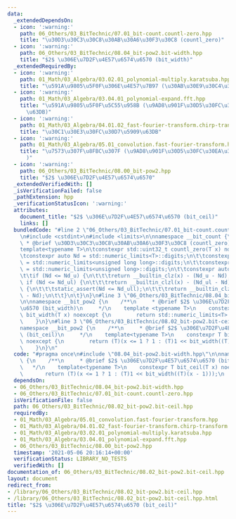 ```yaml
---
data:
  _extendedDependsOn:
  - icon: ':warning:'
    path: 06_Others/03_BitTechnic/07.01_bit-count.countl-zero.hpp
    title: "\u30D3\u30C3\u30C8\u30AB\u30A6\u30F3\u30C8 (countl_zero)"
  - icon: ':warning:'
    path: 06_Others/03_BitTechnic/08.04_bit-pow2.bit-width.hpp
    title: "$2$ \u306E\u7D2F\u4E57\u6574\u6570 (bit_width)"
  _extendedRequiredBy:
  - icon: ':warning:'
    path: 01_Math/03_Algebra/03.02.01_polynomial-multiply.karatsuba.hpp
    title: "\u591A\u9805\u5F0F\u306E\u4E57\u7B97 (\u30AB\u30E9\u30C4\u30D0\u6CD5)"
  - icon: ':warning:'
    path: 01_Math/03_Algebra/03.04.01_polynomial-expand.fft.hpp
    title: "\u591A\u9805\u5F0F\u5C55\u958B (\u9AD8\u901F\u30D5\u30FC\u30EA\u30A8\u5909\
      \u63DB)"
  - icon: ':warning:'
    path: 01_Math/03_Algebra/04.01.02_fast-fourier-transform.chirp-transform.hpp
    title: "\u30C1\u30E3\u30FC\u30D7\u5909\u63DB"
  - icon: ':warning:'
    path: 01_Math/03_Algebra/05.01_convolution.fast-fourier-transform.hpp
    title: "\u7573\u307F\u8FBC\u307F (\u9AD8\u901F\u30D5\u30FC\u30EA\u30A8\u5909\u63DB\
      )"
  - icon: ':warning:'
    path: 06_Others/03_BitTechnic/08.00_bit-pow2.hpp
    title: "$2$ \u306E\u7D2F\u4E57\u6574\u6570"
  _extendedVerifiedWith: []
  _isVerificationFailed: false
  _pathExtension: hpp
  _verificationStatusIcon: ':warning:'
  attributes:
    document_title: "$2$ \u306E\u7D2F\u4E57\u6574\u6570 (bit_ceil)"
    links: []
  bundledCode: "#line 2 \"06_Others/03_BitTechnic/07.01_bit-count.countl-zero.hpp\"\
    \n#include <cstdint>\n#include <limits>\n\nnamespace __bit_count {\n\t/**\n\t\
    \ * @brief \u30D3\u30C3\u30C8\u30AB\u30A6\u30F3\u30C8 (countl_zero)\n\t */\n\t\
    template<typename T>\n\tconstexpr std::uint32_t countl_zero(T x) noexcept {\n\t\
    \tconstexpr auto Nd = std::numeric_limits<T>::digits;\n\t\tconstexpr auto Nd_ull\
    \ = std::numeric_limits<unsigned long long>::digits;\n\t\tconstexpr auto Nd_ul\
    \ = std::numeric_limits<unsigned long>::digits;\n\t\tconstexpr auto Nd_u = std::numeric_limits<unsigned>::digits;\n\
    \t\tif (Nd <= Nd_u) {\n\t\t\treturn __builtin_clz(x) - (Nd_u - Nd);\n\t\t} else\
    \ if (Nd <= Nd_ul) {\n\t\t\treturn __builtin_clzl(x) - (Nd_ul - Nd);\n\t\t} else\
    \ {\n\t\t\tstatic_assert(Nd <= Nd_ull);\n\t\t\treturn __builtin_clzll(x) - (Nd_ull\
    \ - Nd);\n\t\t}\n\t}\n}\n#line 3 \"06_Others/03_BitTechnic/08.04_bit-pow2.bit-width.hpp\"\
    \n\nnamespace __bit_pow2 {\n    /**\n     * @brief $2$ \u306E\u7D2F\u4E57\u6574\
    \u6570 (bit_width)\n     */\n    template <typename T>\n    constexpr std::uint32_t\
    \ bit_width(T x) noexcept {\n        return std::numeric_limits<T>::digits - __bit_count::countl_zero(x);\n\
    \    }\n}\n#line 3 \"06_Others/03_BitTechnic/08.02_bit-pow2.bit-ceil.hpp\"\n\n\
    namespace __bit_pow2 {\n    /**\n     * @brief $2$ \u306E\u7D2F\u4E57\u6574\u6570\
    \ (bit_ceil)\n     */\n    template<typename T>\n    constexpr T bit_ceil(T x)\
    \ noexcept {\n        return (T)(x <= 1 ? 1 : (T)1 << bit_width((T)(x - 1)));\n\
    \    }\n}\n"
  code: "#pragma once\n#include \"08.04_bit-pow2.bit-width.hpp\"\n\nnamespace __bit_pow2\
    \ {\n    /**\n     * @brief $2$ \u306E\u7D2F\u4E57\u6574\u6570 (bit_ceil)\n  \
    \   */\n    template<typename T>\n    constexpr T bit_ceil(T x) noexcept {\n \
    \       return (T)(x <= 1 ? 1 : (T)1 << bit_width((T)(x - 1)));\n    }\n}"
  dependsOn:
  - 06_Others/03_BitTechnic/08.04_bit-pow2.bit-width.hpp
  - 06_Others/03_BitTechnic/07.01_bit-count.countl-zero.hpp
  isVerificationFile: false
  path: 06_Others/03_BitTechnic/08.02_bit-pow2.bit-ceil.hpp
  requiredBy:
  - 01_Math/03_Algebra/05.01_convolution.fast-fourier-transform.hpp
  - 01_Math/03_Algebra/04.01.02_fast-fourier-transform.chirp-transform.hpp
  - 01_Math/03_Algebra/03.02.01_polynomial-multiply.karatsuba.hpp
  - 01_Math/03_Algebra/03.04.01_polynomial-expand.fft.hpp
  - 06_Others/03_BitTechnic/08.00_bit-pow2.hpp
  timestamp: '2021-05-06 20:16:14+00:00'
  verificationStatus: LIBRARY_NO_TESTS
  verifiedWith: []
documentation_of: 06_Others/03_BitTechnic/08.02_bit-pow2.bit-ceil.hpp
layout: document
redirect_from:
- /library/06_Others/03_BitTechnic/08.02_bit-pow2.bit-ceil.hpp
- /library/06_Others/03_BitTechnic/08.02_bit-pow2.bit-ceil.hpp.html
title: "$2$ \u306E\u7D2F\u4E57\u6574\u6570 (bit_ceil)"
---
```

